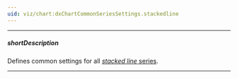 ```yaml
---
uid: viz/chart:dxChartCommonSeriesSettings.stackedline
---
```

---
##### shortDescription
Defines common settings for all [*stacked line* series](/api-reference/10%20UI%20Components/dxChart/5%20Series%20Types/StackedLineSeries '/Documentation/ApiReference/UI_Components/dxChart/Series_Types/StackedLineSeries/').

---
